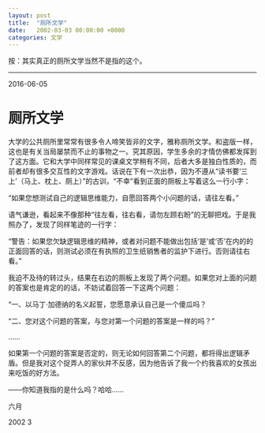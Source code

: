 ```yaml
---
layout: post
title:  "厕所文学"
date:   2002-03-03 00:00:00 +8000
categories: 文学
---
```


按：其实真正的厕所文学当然不是指的这个。
<hr>
2016-06-05

# 厕所文学

大学的公共厕所里常常有很多令人啼笑皆非的文字，雅称厕所文学。和盗版一样，这也是有关当局屡禁而不止的事物之一。究其原因，学生多余的才情仿佛都发挥到了这方面。它和大学中同样常见的课桌文学稍有不同，后者大多是独白性质的，而前者却有很多交互性的文字游戏。话说在下有一次出恭，因为不遵从“读书要‘三上’（马上、枕上、厕上）”的古训，“不幸”看到正面的厕板上写着这么一行小字：

“如果您想测试自己的逻辑思维能力，自愿回答两个小问题的话，请往左看。”

语气谦逊，看起来不像那种“往左看，往右看，请勿左顾右盼”的无聊把戏。于是我照办了，发现了同样笔迹的一行字：

“警告：如果您欠缺逻辑思维的精神，或者对问题不能做出包括‘是’或‘否’在内的的正面回答的话，则测试必须在有执照的卫生纸销售者的监护下进行。否则请往右看。”

我迫不及待的转过头，结果在右边的厕板上发现了两个问题。如果您对上面的问题的答案也是肯定的的话，不妨试着回答一下这两个问题：

“一、以马丁·加德纳的名义起誓，您愿意承认自己是一个傻瓜吗？

“二、您对这个问题的答案，与您对第一个问题的答案是一样的吗？”

……

如果第一个问题的答案是否定的，则无论如何回答第二个问题，都将得出逻辑矛盾。但是我对这个捉弄人的家伙并不反感，因为他告诉了我一个约我喜欢的女孩出来吃饭的好方法。

——你知道我指的是什么吗？哈哈……



六月

2002 3